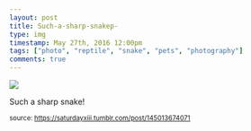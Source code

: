 ```yaml
---
layout: post
title: Such-a-sharp-snakep-
type: img
timestamp: May 27th, 2016 12:00pm
tags: ["photo", "reptile", "snake", "pets", "photography"]
comments: true
---
```

<img src="https://saturdayxiii.github.io/media/145013674071.jpg"/>

Such a sharp snake!
 
  
<small>source: https://saturdayxiii.tumblr.com/post/145013674071</small>